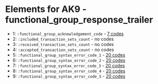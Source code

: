 # Elements for AK9 - functional_group_response_trailer
* 1: `:functional_group_acknowledgement_code` - [7 codes](../elements/AK9_1.md)
* 2: `:included_transaction_sets_count` - no codes
* 3: `:received_transaction_sets_count` - no codes
* 4: `:accepted_transaction_sets_count` - no codes
* 5: `:functional_group_syntax_error_code_1` - [20 codes](../elements/AK9_5.md)
* 6: `:functional_group_syntax_error_code_2` - [20 codes](../elements/AK9_6.md)
* 7: `:functional_group_syntax_error_code_3` - [20 codes](../elements/AK9_7.md)
* 8: `:functional_group_syntax_error_code_4` - [20 codes](../elements/AK9_8.md)
* 9: `:functional_group_syntax_error_code_5` - [20 codes](../elements/AK9_9.md)
